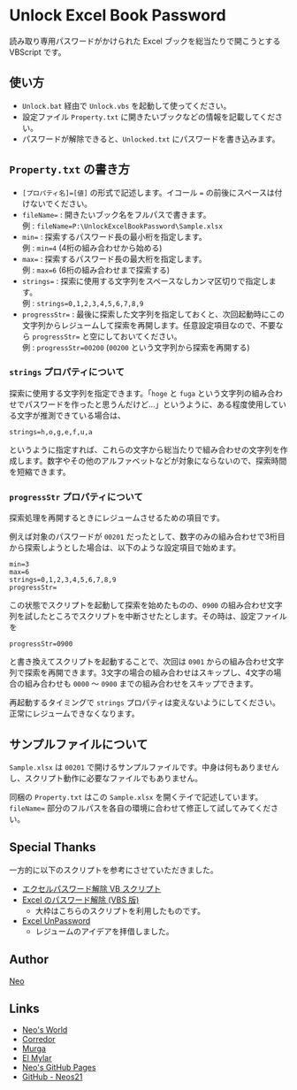 # Unlock Excel Book Password

読み取り専用パスワードがかけられた Excel ブックを総当たりで開こうとする VBScript です。

## 使い方

- `Unlock.bat` 経由で `Unlock.vbs` を起動して使ってください。
- 設定ファイル `Property.txt` に開きたいブックなどの情報を記載してください。
- パスワードが解除できると、`Unlocked.txt` にパスワードを書き込みます。

## `Property.txt` の書き方

- `[プロパティ名]=[値]` の形式で記述します。イコール `=` の前後にスペースは付けないでください。
- `fileName=` : 開きたいブック名をフルパスで書きます。  
例 : `fileName=P:\UnlockExcelBookPassword\Sample.xlsx`
- `min=` : 探索するパスワード長の最小桁を指定します。  
例 : `min=4` (4桁の組み合わせから始める)
- `max=` : 探索するパスワード長の最大桁を指定します。  
例 : `max=6` (6桁の組み合わせまで探索する)
- `strings=` : 探索に使用する文字列をスペースなしカンマ区切りで指定します。  
例 : `strings=0,1,2,3,4,5,6,7,8,9`
- `progressStr=` : 最後に探索した文字列を指定しておくと、次回起動時にこの文字列からレジュームして探索を再開します。任意設定項目なので、不要なら `progressStr=` と空にしておいてください。  
例 : `progressStr=00200` (`00200` という文字列から探索を再開する)

### `strings` プロパティについて

探索に使用する文字列を指定できます。「`hoge` と `fuga` という文字列の組み合わせでパスワードを作ったと思うんだけど…」というように、ある程度使用している文字が推測できている場合は、

```
strings=h,o,g,e,f,u,a
```

というように指定すれば、これらの文字から総当たりで組み合わせの文字列を作成します。数字やその他のアルファベットなどが対象にならないので、探索時間を短縮できます。

### `progressStr` プロパティについて

探索処理を再開するときにレジュームさせるための項目です。

例えば対象のパスワードが `00201` だったとして、数字のみの組み合わせで3桁目から探索しようとした場合は、以下のような設定項目で始めます。

```
min=3
max=6
strings=0,1,2,3,4,5,6,7,8,9
progressStr=
```

この状態でスクリプトを起動して探索を始めたものの、`0900` の組み合わせ文字列を試したところでスクリプトを中断させたとします。その時は、設定ファイルを

```
progressStr=0900
```

と書き換えてスクリプトを起動することで、次回は `0901` からの組み合わせ文字列で探索を再開できます。3文字の場合の組み合わせはスキップし、4文字の場合の組み合わせも `0000` ～ `0900` までの組み合わせをスキップできます。

再起動するタイミングで `strings` プロパティは変えないようにしてください。正常にレジュームできなくなります。

## サンプルファイルについて

`Sample.xlsx` は `00201` で開けるサンプルファイルです。中身は何もありませんし、スクリプト動作に必要なファイルでもありません。

同梱の `Property.txt` はこの `Sample.xlsx` を開くテイで記述しています。`fileName=` 部分のフルパスを各自の環境に合わせて修正して試してみてください。

## Special Thanks

一方的に以下のスクリプトを参考にさせていただきました。

- [エクセルパスワード解除 VB スクリプト](https://gist.github.com/toagit/b83d6fb3670045745caa)
- [Excel のパスワード解除 (VBS 版)](http://n73.jugem.jp/?eid=22)
    - 大枠はこちらのスクリプトを利用したものです。
- [Excel UnPassword](http://www.acchi.cc/soft/eup/index.html)
    - レジュームのアイデアを拝借しました。


## Author

[Neo](http://neo.s21.xrea.com/)


## Links

- [Neo's World](http://neo.s21.xrea.com/)
- [Corredor](https://neos21.hatenablog.com/)
- [Murga](https://neos21.hatenablog.jp/)
- [El Mylar](https://neos21.hateblo.jp/)
- [Neo's GitHub Pages](https://neos21.github.io/)
- [GitHub - Neos21](https://github.com/Neos21/)
